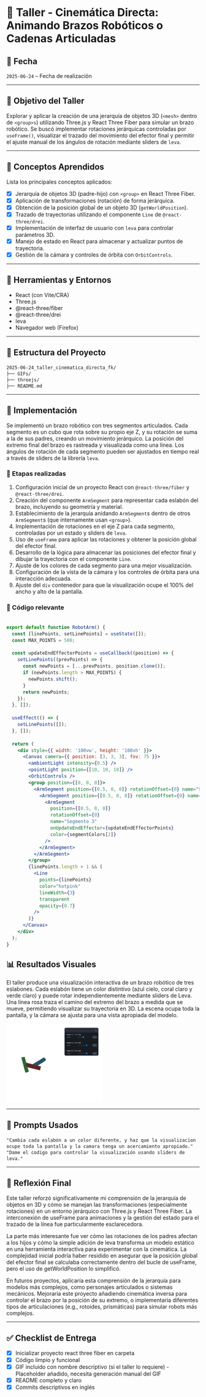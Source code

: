 # 🧪  Taller - Cinemática Directa: Animando Brazos Robóticos o Cadenas Articuladas

## 📅 Fecha
`2025-06-24` – Fecha de realización

---

## 🎯 Objetivo del Taller

Explorar y aplicar la creación de una jerarquía de objetos 3D (`<mesh>` dentro de `<group>s`) utilizando Three.js y React Three Fiber para simular un brazo robótico. Se buscó implementar rotaciones jerárquicas controladas por `useFrame()`, visualizar el trazado del movimiento del efector final y permitir el ajuste manual de los ángulos de rotación mediante sliders de `leva`.

---

## 🧠 Conceptos Aprendidos

Lista los principales conceptos aplicados:

- [x] Jerarquía de objetos 3D (padre-hijo) con `<group>` en React Three Fiber.
- [x] Aplicación de transformaciones (rotación) de forma jerárquica.
- [x] Obtención de la posición global de un objeto 3D (`getWorldPosition`).
- [x] Trazado de trayectorias utilizando el componente `Line` de `@react-three/drei`.
- [x] Implementación de interfaz de usuario con `leva` para controlar parámetros 3D.
- [x] Manejo de estado en React para almacenar y actualizar puntos de trayectoria.
- [x] Gestión de la cámara y controles de órbita con `OrbitControls`.

---

## 🔧 Herramientas y Entornos

- React (con Vite/CRA)
- Three.js
- @react-three/fiber
- @react-three/drei
- leva
- Navegador web (Firefox)

---

## 📁 Estructura del Proyecto
```
2025-06-24_taller_cinematica_directa_fk/
├── GIFs/
├── threejs/
├── README.md

```
---

## 🧪 Implementación

Se implementó un brazo robótico con tres segmentos articulados. Cada segmento es un cubo que rota sobre su propio eje Z, y su rotación se suma a la de sus padres, creando un movimiento jerárquico. La posición del extremo final del brazo es rastreada y visualizada como una línea. Los ángulos de rotación de cada segmento pueden ser ajustados en tiempo real a través de sliders de la librería `leva`.

### 🔹 Etapas realizadas
1. Configuración inicial de un proyecto React con `@react-three/fiber` y `@react-three/drei`.
2. Creación del componente `ArmSegment` para representar cada eslabón del brazo, incluyendo su geometría y material.
3. Establecimiento de la jerarquía anidando `ArmSegment`s dentro de otros `ArmSegment`s (que internamente usan `<group>`).
4. Implementación de rotaciones en el eje Z para cada segmento, controladas por un estado y sliders de `leva`.
5. Uso de `useFrame` para aplicar las rotaciones y obtener la posición global del efector final.
6. Desarrollo de la lógica para almacenar las posiciones del efector final y dibujar la trayectoria con el componente `Line`.
7. Ajuste de los colores de cada segmento para una mejor visualización.
8. Configuración de la vista de la cámara y los controles de órbita para una interacción adecuada.
9. Ajuste del `div` contenedor para que la visualización ocupe el 100% del ancho y alto de la pantalla.

### 🔹 Código relevante

```jsx

export default function RobotArm() {
  const [linePoints, setLinePoints] = useState([]);
  const MAX_POINTS = 500;

  const updateEndEffectorPoints = useCallback((position) => {
    setLinePoints((prevPoints) => {
      const newPoints = [...prevPoints, position.clone()];
      if (newPoints.length > MAX_POINTS) {
        newPoints.shift();
      }
      return newPoints;
    });
  }, []);

  useEffect(() => {
    setLinePoints([]);
  }, []);

  return (
    <div style={{ width: '100vw', height: '100vh' }}>
      <Canvas camera={{ position: [3, 3, 3], fov: 75 }}>
        <ambientLight intensity={0.5} />
        <pointLight position={[10, 10, 10]} />
        <OrbitControls />
        <group position={[0, 0, 0]}>
          <ArmSegment position={[0.5, 0, 0]} rotationOffset={0} name="Segmento 1" color={segmentColors[0]}>
            <ArmSegment position={[0.5, 0, 0]} rotationOffset={0} name="Segmento 2" color={segmentColors[1]}>
              <ArmSegment
                position={[0.5, 0, 0]}
                rotationOffset={0}
                name="Segmento 3"
                onUpdateEndEffector={updateEndEffectorPoints}
                color={segmentColors[2]}
              />
            </ArmSegment>
          </ArmSegment>
        </group>
        {linePoints.length > 1 && (
          <Line
            points={linePoints}
            color="hotpink"
            lineWidth={3}
            transparent
            opacity={0.7}
          />
        )}
      </Canvas>
    </div>
  );
}
```
## 📊 Resultados Visuales

El taller produce una visualización interactiva de un brazo robótico de tres eslabones. Cada eslabón tiene un color distintivo (azul cielo, coral claro y verde claro) y puede rotar independientemente mediante sliders de Leva. Una línea rosa traza el camino del extremo del brazo a medida que se mueve, permitiendo visualizar su trayectoria en 3D. La escena ocupa toda la pantalla, y la cámara se ajusta para una vista apropiada del modelo.

<img src="GIFs/resultado.gif" width="50%" />

---

## 🧩 Prompts Usados

```Plaintext
"Cambia cada eslabón a un color diferente, y haz que la visualizacion ocupe toda la pantalla y la camara tenga un acercamiento apropiado."
"Dame el codigo para controlar la visualización usando sliders de leva."
```
---

## 💬 Reflexión Final

Este taller reforzó significativamente mi comprensión de la jerarquía de objetos en 3D y cómo se manejan las transformaciones (especialmente rotaciones) en un entorno jerárquico con Three.js y React Three Fiber. La interconexión de useFrame para animaciones y la gestión del estado para el trazado de la línea fue particularmente esclarecedora.

La parte más interesante fue ver cómo las rotaciones de los padres afectan a los hijos y cómo la simple adición de leva transforma un modelo estático en una herramienta interactiva para experimentar con la cinemática. La complejidad inicial podría haber residido en asegurar que la posición global del efector final se calculaba correctamente dentro del bucle de useFrame, pero el uso de getWorldPosition lo simplificó.

En futuros proyectos, aplicaría esta comprensión de la jerarquía para modelos más complejos, como personajes articulados o sistemas mecánicos. Mejoraría este proyecto añadiendo cinemática inversa para controlar el brazo por la posición de su extremo, o implementaría diferentes tipos de articulaciones (e.g., rotoides, prismáticas) para simular robots más complejos.

---

## ✅ Checklist de Entrega

- [x] Inicializar proyecto react three fiber en carpeta
- [x] Código limpio y funcional
- [x] GIF incluido con nombre descriptivo (si el taller lo requiere) - Placeholder añadido, necesita generación manual del GIF
- [x] README completo y claro
- [x] Commits descriptivos en inglés